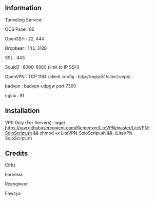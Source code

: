 ## Information

Tunneling Service:

OCS Panel: 80

OpenSSH : 22, 444

Dropbear : 143, 3128

SSL : 443

Squid3 : 8000, 8080 (limit to IP SSH)

OpenVPN : TCP 1194 (client config : http://myip:81/client.ovpn)

badvpn : badvpn-udpgw port 7300

nginx : 81

## Installation

VPS Only (For Servers) : wget https://raw.githubusercontent.com/Klemenxer/LiteVPN/master/LiteVPN-SoloScript.sh && chmod +x LiteVPN-SoloScript.sh && ./LiteVPN-SoloScript.sh

## Credits

Clrkz

Fornesia

Rzengineer

Fawzya
